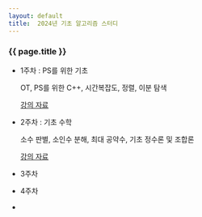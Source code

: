 ```yaml
---
layout: default
title:  2024년 기초 알고리즘 스터디
---
```

### {{ page.title }}

- 1주차 : PS를 위한 기초

    OT, PS를 위한 C++, 시간복잡도, 정렬, 이분 탐색

    [강의 자료](/post/files/2024_Algo_Beginner_W1%20(2).pdf)
- 2주차 : 기초 수학

    소수 판별, 소인수 분해, 최대 공약수, 기초 정수론 및 조합론

    [강의 자료](/post/files/2024_Algo_Beginner_W2.pdf)
- 3주차
- 4주차
- 